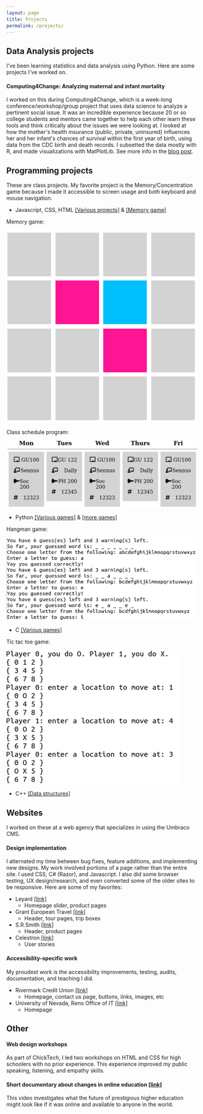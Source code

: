 ```yaml
---
layout: page
title: Projects
permalink: /projects/
---
```


## Data Analysis projects
I've been learning statistics and data analysis using Python. Here are some projects I've worked on.

#### Computing4Change: Analyzing maternal and infant mortality 

I worked on this during Computing4Change, which is a week-long conference/workshop/group project that uses data science to analyze a pertinent social issue. It was an incredible experience because 20 or so college students and mentors came together to help each other learn these tools and think critically about the issues we were looking at. I looked at how the mother's health insurance (public, private, uninsured) influences her and her infant's chances of survival within the first year of birth, using data from the CDC birth and death records. I subsetted the data mostly with R, and made visualizations with MatPlotLib. See more info in the [blog post](../Computing4Change).

## Programming projects
These are class projects. My favorite project is the Memory/Concentration game because I made it accessible to screen usage and both keyboard and mouse navigation.

* Javascript, CSS, HTML [[Various projects]](https://website-cs290.herokuapp.com) & [[Memory game]](../memory-game.html)

Memory game:

![memory game](/images/memory.png)

Class schedule program:

![class schedule program](/images/classschedule.png)

* Python [[Various games]](https://github.com/csrs/CS160-python) & [[more games]](https://github.com/csrs/CS162-python)

Hangman game:

![Hangman game](/images/hangman.png)

* C [[Various games]](https://github.com/csrs/CS133C)

Tic tac toe game:

![tic tac toe game](/images/tictactoe.png)

* C++ [[Data structures]](https://github.com/csrs/CS260-data-structures)

## Websites
I worked on these at a web agency that specializes in using the Umbraco CMS. 

#### Design implementation
I alternated my time between bug fixes, feature additions, and implementing new designs. My work involved portions of a page rather than the entire site. I used CSS, C# (Razor), and Javascript. I also did some browser testing, UX design/research, and even converted some of the older sites to be responsive. Here are some of my favorites:
* Leyard [[link]](https://www.leyard.com/) 
    * Homepage slider, product pages
* Grant European Travel [[link]](https://www.getours.com)
    * Header, tour pages, trip boxes
* S.R.Smith [[link]](https://srsmith.com/)
    * Header, product pages
* Celestron [[link]](https://www.celestron.com/)
    * User stories

#### Accessibility-specific work
My proudest work is the accessibility improvements, testing, audits, documentation, and teaching I did. 
* Rivermark Credit Union [[link]](https://www.rivermarkcu.org)
    * Homepage, contact us page, buttons, links, images, etc
* University of Nevada, Reno Office of IT [[link]](https://oit.unr.edu/) 
    * Homepage

## Other

#### Web design workshops
As part of ChickTech, I led two workshops on HTML and CSS for high schoolers with no prior experience. This experience improved my public speaking, listening, and empathy skills.

#### Short documentary about changes in online education [[link]](https://www.youtube.com/watch?v=kp7DKzTxFSw)
This video investigates what the future of prestigious higher education might look like if it was online and available to anyone in the world. 

